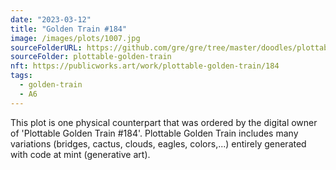 ```yaml
---
date: "2023-03-12"
title: "Golden Train #184"
image: /images/plots/1007.jpg
sourceFolderURL: https://github.com/gre/gre/tree/master/doodles/plottable-golden-train
sourceFolder: plottable-golden-train
nft: https://publicworks.art/work/plottable-golden-train/184
tags:
  - golden-train
  - A6
---
```


This plot is one physical counterpart that was ordered by the digital owner of 'Plottable Golden Train #184'. 
Plottable Golden Train includes many variations (bridges, cactus, clouds, eagles, colors,...) entirely generated with code at mint (generative art).

